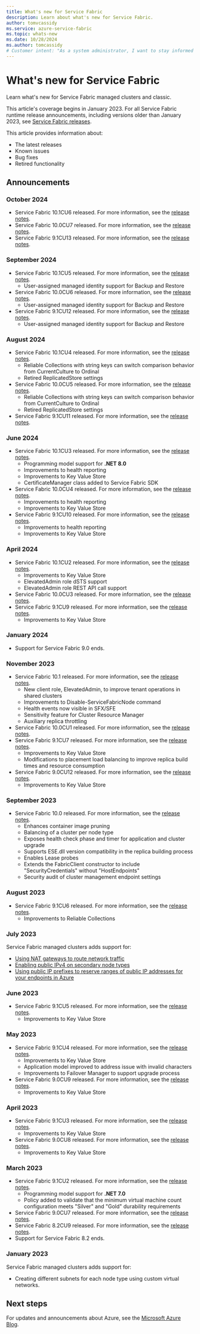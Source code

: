 ```yaml
---
title: What's new for Service Fabric
description: Learn about what's new for Service Fabric.
author: tomvcassidy
ms.service: azure-service-fabric
ms.topic: whats-new
ms.date: 10/28/2024
ms.author: tomcassidy
# Customer intent: "As a system administrator, I want to stay informed about the latest updates and features for Service Fabric, so that I can ensure my applications utilize the most current and efficient functionalities for improved performance and reliability."
---
```


# What's new for Service Fabric

Learn what's new for Service Fabric managed clusters and classic.

This article's coverage begins in January 2023. For all Service Fabric runtime release announcements, including versions older than January 2023, see [Service Fabric releases](release-notes.md).

This article provides information about:
* The latest releases
* Known issues
* Bug fixes
* Retired functionality

## Announcements

### October 2024
* Service Fabric 10.1CU6 released. For more information, see the [release notes](https://github.com/microsoft/service-fabric/blob/master/release_notes/Service_Fabric_ReleaseNotes_101CU6.md).
* Service Fabric 10.0CU7 released. For more information, see the [release notes](https://github.com/microsoft/service-fabric/blob/master/release_notes/Service_Fabric_ReleaseNotes_100CU7.md).
* Service Fabric 9.1CU13 released. For more information, see the [release notes](https://github.com/microsoft/service-fabric/blob/master/release_notes/Service_Fabric_ReleaseNotes_91CU13.md).

### September 2024

* Service Fabric 10.1CU5 released. For more information, see the [release notes](https://github.com/microsoft/service-fabric/blob/master/release_notes/Service_Fabric_ReleaseNotes_101CU5.md).
  * User-assigned managed identity support for Backup and Restore
* Service Fabric 10.0CU6 released. For more information, see the [release notes](https://github.com/microsoft/service-fabric/blob/master/release_notes/Service_Fabric_ReleaseNotes_100CU6.md).
  * User-assigned managed identity support for Backup and Restore
* Service Fabric 9.1CU12 released. For more information, see the [release notes](https://github.com/microsoft/service-fabric/blob/master/release_notes/Service_Fabric_ReleaseNotes_91CU12.md).
  * User-assigned managed identity support for Backup and Restore

### August 2024

* Service Fabric 10.1CU4 released. For more information, see the [release notes](https://github.com/microsoft/service-fabric/blob/master/release_notes/Service_Fabric_ReleaseNotes_101CU4.md).
  * Reliable Collections with string keys can switch comparison behavior from CurrentCulture to Ordinal
  * Retired ReplicatedStore settings
* Service Fabric 10.0CU5 released. For more information, see the [release notes](https://github.com/microsoft/service-fabric/blob/master/release_notes/Service_Fabric_ReleaseNotes_100CU5.md).
  * Reliable Collections with string keys can switch comparison behavior from CurrentCulture to Ordinal
  * Retired ReplicatedStore settings
* Service Fabric 9.1CU11 released. For more information, see the [release notes](https://github.com/microsoft/service-fabric/blob/master/release_notes/Service_Fabric_ReleaseNotes_91CU11.md).

### June 2024

* Service Fabric 10.1CU3 released. For more information, see the [release notes](https://github.com/microsoft/service-fabric/blob/master/release_notes/Service_Fabric_ReleaseNotes_101CU3.md).
  * Programming model support for **.NET 8.0**
  * Improvements to health reporting
  * Improvements to Key Value Store
  * CertificateManager class added to Service Fabric SDK
* Service Fabric 10.0CU4 released. For more information, see the [release notes](https://github.com/microsoft/service-fabric/blob/master/release_notes/Service_Fabric_ReleaseNotes_100CU4.md).
  * Improvements to health reporting
  * Improvements to Key Value Store
* Service Fabric 9.1CU10 released. For more information, see the [release notes](https://github.com/microsoft/service-fabric/blob/master/release_notes/Service_Fabric_ReleaseNotes_91CU10.md).
  * Improvements to health reporting
  * Improvements to Key Value Store

### April 2024

* Service Fabric 10.1CU2 released. For more information, see the [release notes](https://github.com/microsoft/service-fabric/blob/master/release_notes/Service_Fabric_ReleaseNotes_101CU2.md).
  * Improvements to Key Value Store
  * ElevatedAdmin role dSTS support
  * ElevatedAdmin role REST API call support
* Service Fabric 10.0CU3 released. For more information, see the [release notes](https://github.com/microsoft/service-fabric/blob/master/release_notes/Service_Fabric_ReleaseNotes_100CU3.md).
* Service Fabric 9.1CU9 released. For more information, see the [release notes](https://github.com/microsoft/service-fabric/blob/master/release_notes/Service_Fabric_ReleaseNotes_91CU9.md).
  * Improvements to Key Value Store

### January 2024

* Support for Service Fabric 9.0 ends.

### November 2023

* Service Fabric 10.1 released. For more information, see the [release notes](https://github.com/microsoft/service-fabric/blob/master/release_notes/Service_Fabric_ReleaseNotes_101RTO.md).
  * New client role, ElevatedAdmin, to improve tenant operations in shared clusters
  * Improvements to Disable-ServiceFabricNode command
  * Health events now visible in SFX/SFE
  * Sensitivity feature for Cluster Resource Manager
  * Auxiliary replica throttling
* Service Fabric 10.0CU1 released. For more information, see the [release notes](https://github.com/microsoft/service-fabric/blob/master/release_notes/Service_Fabric_ReleaseNotes_100CU1.md).
* Service Fabric 9.1CU7 released. For more information, see the [release notes](https://github.com/microsoft/service-fabric/blob/master/release_notes/Service_Fabric_ReleaseNotes_91CU7.md).
  * Improvements to Key Value Store
  * Modifications to placement load balancing to improve replica build times and resource consumption
* Service Fabric 9.0CU12 released. For more information, see the [release notes](https://github.com/microsoft/service-fabric/blob/master/release_notes/Service_Fabric_ReleaseNotes_90CU12.md).
  * Improvements to Key Value Store

### September 2023

* Service Fabric 10.0 released. For more information, see the [release notes](https://github.com/microsoft/service-fabric/blob/master/release_notes/Service_Fabric_ReleaseNotes_10.md).
  * Enhances container image pruning
  * Balancing of a cluster per node type
  * Exposes health check phase and timer for application and cluster upgrade
  * Supports ESE.dll version compatibility in the replica building process
  * Enables Lease probes
  * Extends the FabricClient constructor to include "SecurityCredentials" without "HostEndpoints"
  * Security audit of cluster management endpoint settings

### August 2023

* Service Fabric 9.1CU6 released. For more information, see the [release notes](https://github.com/microsoft/service-fabric/blob/master/release_notes/Service_Fabric_ReleaseNotes_91CU6.md).
  * Improvements to Reliable Collections

### July 2023

Service Fabric managed clusters adds support for:
* [Using NAT gateways to route network traffic](how-to-managed-cluster-nat-gateway.md)
* [Enabling public IPv4 on secondary node types](how-to-managed-cluster-networking.md#enable-public-ip)
* [Using public IP prefixes to reserve ranges of public IP addresses for your endpoints in Azure](how-to-managed-cluster-public-ip-prefix.md)

### June 2023

* Service Fabric 9.1CU5 released. For more information, see the [release notes](https://github.com/microsoft/service-fabric/blob/master/release_notes/Service_Fabric_ReleaseNotes_91CU5.md).
  * Improvements to Key Value Store

### May 2023

* Service Fabric 9.1CU4 released. For more information, see the [release notes](https://github.com/microsoft/service-fabric/blob/master/release_notes/Service_Fabric_ReleaseNotes_91CU4.md).
  * Improvements to Key Value Store
  * Application model improved to address issue with invalid characters
  * Improvements to Failover Manager to support upgrade process
* Service Fabric 9.0CU9 released. For more information, see the [release notes](https://github.com/microsoft/service-fabric/blob/master/release_notes/Service_Fabric_ReleaseNotes_90CU9.md).
  * Improvements to Key Value Store

### April 2023

* Service Fabric 9.1CU3 released. For more information, see the [release notes](https://github.com/microsoft/service-fabric/blob/master/release_notes/Service_Fabric_ReleaseNotes_91CU3.md).
  * Improvements to Key Value Store
* Service Fabric 9.0CU8 released. For more information, see the [release notes](https://github.com/microsoft/service-fabric/blob/master/release_notes/Service_Fabric_ReleaseNotes_90CU8.md).
  * Improvements to Key Value Store

### March 2023

* Service Fabric 9.1CU2 released. For more information, see the [release notes](https://github.com/microsoft/service-fabric/blob/master/release_notes/Service_Fabric_ReleaseNotes_91CU2.md).
  * Programming model support for **.NET 7.0**
  * Policy added to validate that the minimum virtual machine count configuration meets "Silver" and "Gold" durability requirements
* Service Fabric 9.0CU7 released. For more information, see the [release notes](https://github.com/microsoft/service-fabric/blob/master/release_notes/Service_Fabric_ReleaseNotes_90CU7.md).
* Service Fabric 8.2CU9 released. For more information, see the [release notes](https://github.com/microsoft/service-fabric/blob/master/release_notes/Service_Fabric_ReleaseNotes_82CU9.md).
* Support for Service Fabric 8.2 ends.

### January 2023

Service Fabric managed clusters adds support for:
* Creating different subnets for each node type using custom virtual networks.

## Next steps

For updates and announcements about Azure, see the [Microsoft Azure Blog](https://azure.microsoft.com/blog/).
